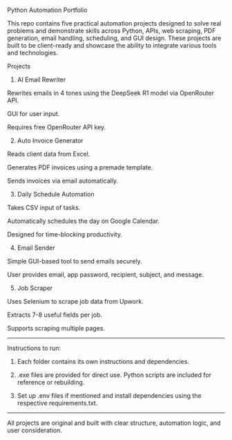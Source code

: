 Python Automation Portfolio

This repo contains five practical automation projects designed to solve real problems and demonstrate skills across Python, APIs, web scraping, PDF generation, email handling, scheduling, and GUI design. These projects are built to be client-ready and showcase the ability to integrate various tools and technologies.

Projects

1. AI Email Rewriter

Rewrites emails in 4 tones using the DeepSeek R1 model via OpenRouter API.

GUI for user input.

Requires free OpenRouter API key.


2. Auto Invoice Generator

Reads client data from Excel.

Generates PDF invoices using a premade template.

Sends invoices via email automatically.


3. Daily Schedule Automation

Takes CSV input of tasks.

Automatically schedules the day on Google Calendar.

Designed for time-blocking productivity.


4. Email Sender

Simple GUI-based tool to send emails securely.

User provides email, app password, recipient, subject, and message.


5. Job Scraper

Uses Selenium to scrape job data from Upwork.

Extracts 7-8 useful fields per job.

Supports scraping multiple pages.



---

Instructions to run:

1. Each folder contains its own instructions and dependencies.


2. .exe files are provided for direct use. Python scripts are included for reference or rebuilding.


3. Set up .env files if mentioned and install dependencies using the respective requirements.txt.




---

All projects are original and built with clear structure, automation logic, and user consideration.